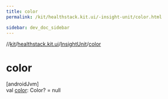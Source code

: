 ```yaml
---
title: color
permalink: /kit/healthstack.kit.ui/-insight-unit/color.html

sidebar: dev_doc_sidebar
---
```

//[kit](../../../index.html)/[healthstack.kit.ui](../index.html)/[InsightUnit](index.html)/[color](color.html)



# color



[androidJvm]\
val [color](color.html): Color? = null




